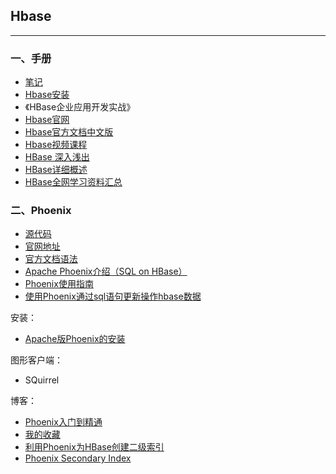 ## Hbase

---

### 一、手册

* [笔记](Hbase-note1.md)
* [Hbase安装](http://blog.csdn.net/itomge/article/details/9970833)
* 《HBase企业应用开发实战》
* [Hbase官网](http://hbase.apache.org/)
* [Hbase官方文档中文版](http://abloz.com/hbase/book.html)
* [Hbase视频课程](https://edu.aliyun.com/course/73/learn?spm=0.0.0.0.k89hlH#lesson/978)
* [HBase 深入浅出](https://www.ibm.com/developerworks/cn/analytics/library/ba-cn-bigdata-hbase/index.html)
* [HBase详细概述](https://mp.weixin.qq.com/s/t6B0qcvq1PzkvXujv8jpUg)
* [HBase全网学习资料汇总](https://mp.weixin.qq.com/s/-kNKEpsATKgr_66IMS7KEw)


### 二、Phoenix

* [源代码](https://github.com/apache/phoenix)
* [官网地址](http://phoenix.apache.org/)
* [官方文档语法](https://phoenix.apache.org/language/index.html)
* [Apache Phoenix介绍（SQL on HBase）](http://www.jianshu.com/p/d862337247b1)
* [Phoenix使用指南](http://blog.csdn.net/huanggang028/article/details/12563481)
* [使用Phoenix通过sql语句更新操作hbase数据](http://www.ixirong.com/2015/06/24/how-hbase-use-apache-phoenix/)

安装：

* [Apache版Phoenix的安装](https://yq.aliyun.com/articles/366299?spm=5176.11065265.1996646101.searchclickresult.739544cbDi6KHl)

图形客户端：

* SQuirrel


博客：

* [Phoenix入门到精通](https://yq.aliyun.com/articles/574090?spm=5176.11065265.1996646101.searchclickresult.739544cbDi6KHl#)
* [我的收藏](https://yq.aliyun.com/users/1797606532614586/mark?spm=a2c4e.11153940.headeruserinfo.8.216553abfSjHdd)
* [利用Phoenix为HBase创建二级索引](https://blog.csdn.net/u011491148/article/details/45749807)
* [Phoenix Secondary Index](https://blog.csdn.net/mt0803/article/details/38513271)


